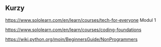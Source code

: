 ## Kurzy
https://www.sololearn.com/en/learn/courses/tech-for-everyone Modul 1

https://www.sololearn.com/en/learn/courses/coding-foundations

https://wiki.python.org/moin/BeginnersGuide/NonProgrammers
